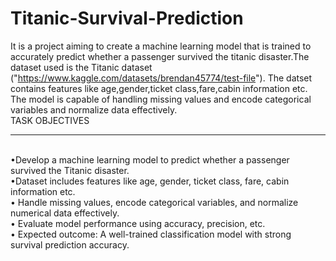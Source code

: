 # Titanic-Survival-Prediction
It is a project aiming to create a machine learning model that is trained to accurately predict whether a passenger survived the titanic disaster.The dataset used is the Titanic dataset ("https://www.kaggle.com/datasets/brendan45774/test-file"). 
The datset contains features like age,gender,ticket class,fare,cabin information etc. 
The model is capable of handling missing values and encode categorical variables and normalize data effectively.</br>
TASK OBJECTIVES<hr></br>
•Develop a machine learning model to predict whether a passenger survived the Titanic disaster. </br>
•Dataset includes features like age, gender, ticket class, fare, cabin information etc.</br> 
• Handle missing values, encode categorical variables, and normalize numerical data effectively.</br>
• Evaluate model performance using accuracy, precision, etc.</br>
• Expected outcome: A well-trained classification model with strong survival prediction accuracy.</br>

